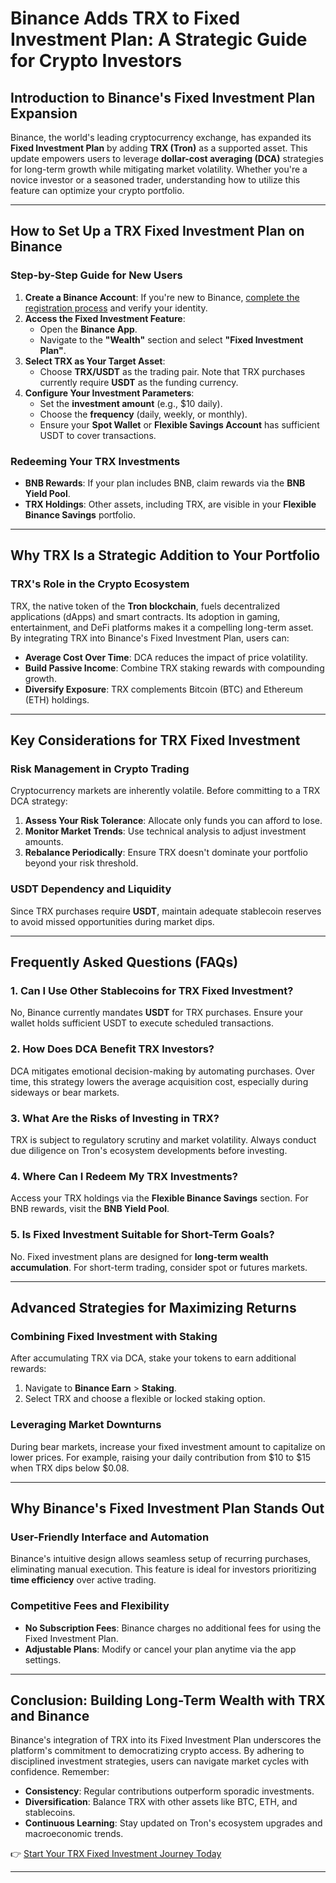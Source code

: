 # Binance Adds TRX to Fixed Investment Plan: A Strategic Guide for Crypto Investors  

## Introduction to Binance's Fixed Investment Plan Expansion  
Binance, the world's leading cryptocurrency exchange, has expanded its **Fixed Investment Plan** by adding **TRX (Tron)** as a supported asset. This update empowers users to leverage **dollar-cost averaging (DCA)** strategies for long-term growth while mitigating market volatility. Whether you're a novice investor or a seasoned trader, understanding how to utilize this feature can optimize your crypto portfolio.  

---

## How to Set Up a TRX Fixed Investment Plan on Binance  

### Step-by-Step Guide for New Users  
1. **Create a Binance Account**: If you're new to Binance, [complete the registration process](https://bit.ly/okx-bonus) and verify your identity.  
2. **Access the Fixed Investment Feature**:  
   - Open the **Binance App**.  
   - Navigate to the **"Wealth"** section and select **"Fixed Investment Plan"**.  
3. **Select TRX as Your Target Asset**:  
   - Choose **TRX/USDT** as the trading pair. Note that TRX purchases currently require **USDT** as the funding currency.  
4. **Configure Your Investment Parameters**:  
   - Set the **investment amount** (e.g., $10 daily).  
   - Choose the **frequency** (daily, weekly, or monthly).  
   - Ensure your **Spot Wallet** or **Flexible Savings Account** has sufficient USDT to cover transactions.  

### Redeeming Your TRX Investments  
- **BNB Rewards**: If your plan includes BNB, claim rewards via the **BNB Yield Pool**.  
- **TRX Holdings**: Other assets, including TRX, are visible in your **Flexible Binance Savings** portfolio.  

---

## Why TRX Is a Strategic Addition to Your Portfolio  

### TRX's Role in the Crypto Ecosystem  
TRX, the native token of the **Tron blockchain**, fuels decentralized applications (dApps) and smart contracts. Its adoption in gaming, entertainment, and DeFi platforms makes it a compelling long-term asset. By integrating TRX into Binance's Fixed Investment Plan, users can:  
- **Average Cost Over Time**: DCA reduces the impact of price volatility.  
- **Build Passive Income**: Combine TRX staking rewards with compounding growth.  
- **Diversify Exposure**: TRX complements Bitcoin (BTC) and Ethereum (ETH) holdings.  

---

## Key Considerations for TRX Fixed Investment  

### Risk Management in Crypto Trading  
Cryptocurrency markets are inherently volatile. Before committing to a TRX DCA strategy:  
1. **Assess Your Risk Tolerance**: Allocate only funds you can afford to lose.  
2. **Monitor Market Trends**: Use technical analysis to adjust investment amounts.  
3. **Rebalance Periodically**: Ensure TRX doesn't dominate your portfolio beyond your risk threshold.  

### USDT Dependency and Liquidity  
Since TRX purchases require **USDT**, maintain adequate stablecoin reserves to avoid missed opportunities during market dips.  

---

## Frequently Asked Questions (FAQs)  

### 1. **Can I Use Other Stablecoins for TRX Fixed Investment?**  
No, Binance currently mandates **USDT** for TRX purchases. Ensure your wallet holds sufficient USDT to execute scheduled transactions.  

### 2. **How Does DCA Benefit TRX Investors?**  
DCA mitigates emotional decision-making by automating purchases. Over time, this strategy lowers the average acquisition cost, especially during sideways or bear markets.  

### 3. **What Are the Risks of Investing in TRX?**  
TRX is subject to regulatory scrutiny and market volatility. Always conduct due diligence on Tron's ecosystem developments before investing.  

### 4. **Where Can I Redeem My TRX Investments?**  
Access your TRX holdings via the **Flexible Binance Savings** section. For BNB rewards, visit the **BNB Yield Pool**.  

### 5. **Is Fixed Investment Suitable for Short-Term Goals?**  
No. Fixed investment plans are designed for **long-term wealth accumulation**. For short-term trading, consider spot or futures markets.  

---

## Advanced Strategies for Maximizing Returns  

### Combining Fixed Investment with Staking  
After accumulating TRX via DCA, stake your tokens to earn additional rewards:  
1. Navigate to **Binance Earn** > **Staking**.  
2. Select TRX and choose a flexible or locked staking option.  

### Leveraging Market Downturns  
During bear markets, increase your fixed investment amount to capitalize on lower prices. For example, raising your daily contribution from $10 to $15 when TRX dips below $0.08.  

---

## Why Binance's Fixed Investment Plan Stands Out  

### User-Friendly Interface and Automation  
Binance's intuitive design allows seamless setup of recurring purchases, eliminating manual execution. This feature is ideal for investors prioritizing **time efficiency** over active trading.  

### Competitive Fees and Flexibility  
- **No Subscription Fees**: Binance charges no additional fees for using the Fixed Investment Plan.  
- **Adjustable Plans**: Modify or cancel your plan anytime via the app settings.  

---

## Conclusion: Building Long-Term Wealth with TRX and Binance  

Binance's integration of TRX into its Fixed Investment Plan underscores the platform's commitment to democratizing crypto access. By adhering to disciplined investment strategies, users can navigate market cycles with confidence. Remember:  
- **Consistency**: Regular contributions outperform sporadic investments.  
- **Diversification**: Balance TRX with other assets like BTC, ETH, and stablecoins.  
- **Continuous Learning**: Stay updated on Tron's ecosystem upgrades and macroeconomic trends.  

👉 [Start Your TRX Fixed Investment Journey Today](https://bit.ly/okx-bonus)  

---  